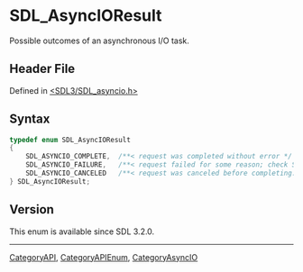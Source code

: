 # SDL_AsyncIOResult

Possible outcomes of an asynchronous I/O task.

## Header File

Defined in [<SDL3/SDL_asyncio.h>](https://github.com/libsdl-org/SDL/blob/main/include/SDL3/SDL_asyncio.h)

## Syntax

```c
typedef enum SDL_AsyncIOResult
{
    SDL_ASYNCIO_COMPLETE,  /**< request was completed without error */
    SDL_ASYNCIO_FAILURE,   /**< request failed for some reason; check SDL_GetError()! */
    SDL_ASYNCIO_CANCELED   /**< request was canceled before completing. */
} SDL_AsyncIOResult;
```

## Version

This enum is available since SDL 3.2.0.





----
[CategoryAPI](CategoryAPI), [CategoryAPIEnum](CategoryAPIEnum), [CategoryAsyncIO](CategoryAsyncIO)

